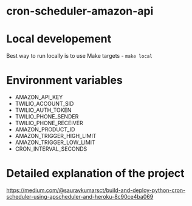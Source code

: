 # cron-scheduler-amazon-api

# Local developement

Best way to run locally is to use Make targets -
```make local```   

# Environment variables 
- AMAZON_API_KEY   
- TWILIO_ACCOUNT_SID  
- TWILIO_AUTH_TOKEN  
- TWILIO_PHONE_SENDER  
- TWILIO_PHONE_RECEIVER  
- AMAZON_PRODUCT_ID  
- AMAZON_TRIGGER_HIGH_LIMIT  
- AMAZON_TRIGGER_LOW_LIMIT   
- CRON_INTERVAL_SECONDS  

# Detailed explanation of the project
https://medium.com/@sauravkumarsct/build-and-deploy-python-cron-scheduler-using-apscheduler-and-heroku-8c90ce4ba069
